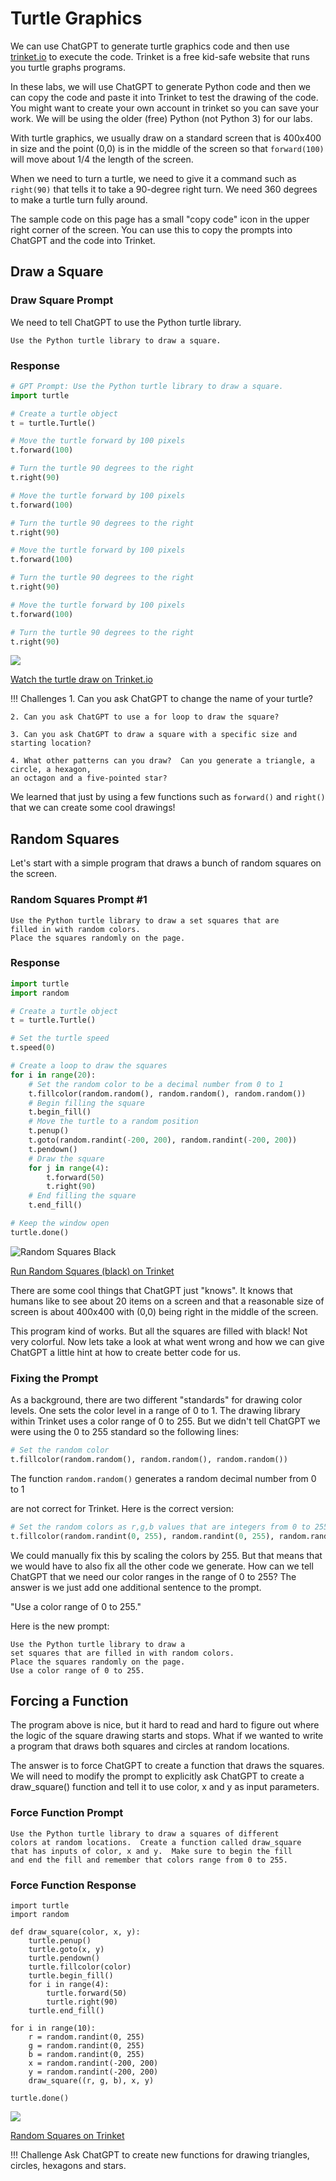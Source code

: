 # Turtle Graphics

We can use ChatGPT to generate turtle graphics code and then use [trinket.io](http://trinket.io) 
to execute the code.  Trinket is a free kid-safe website that runs you turtle graphs programs.

In these labs, we will use ChatGPT to generate Python code and then we can copy
the code and paste it into Trinket to test the drawing of the code.  You might want to
create your own account in trinket so you can save your work.  We will
be using the older (free) Python (not Python 3) for our labs.

With turtle graphics, we usually draw on
a standard screen that is 400x400 in size and the point (0,0) is in the middle of the screen
so that ```forward(100)``` will move about 1/4 the length of the screen.

When we need to turn a turtle, we need to give
it a command such as ```right(90)``` that tells it to take a 90-degree right turn.
We need 360 degrees to make a turtle turn fully around.

The sample code on this page has a small "copy code" icon in the upper right corner of the screen.
You can use this to copy the prompts into ChatGPT and the code into Trinket.

## Draw a Square

### Draw Square Prompt

We need to tell ChatGPT to use the Python turtle library.

```
Use the Python turtle library to draw a square.
```

### Response

```python
# GPT Prompt: Use the Python turtle library to draw a square.
import turtle

# Create a turtle object
t = turtle.Turtle()

# Move the turtle forward by 100 pixels
t.forward(100)

# Turn the turtle 90 degrees to the right
t.right(90)

# Move the turtle forward by 100 pixels
t.forward(100)

# Turn the turtle 90 degrees to the right
t.right(90)

# Move the turtle forward by 100 pixels
t.forward(100)

# Turn the turtle 90 degrees to the right
t.right(90)

# Move the turtle forward by 100 pixels
t.forward(100)

# Turn the turtle 90 degrees to the right
t.right(90)
```

![](../img/turtle-draw-square.png)

[Watch the turtle draw on Trinket.io](https://trinket.io/library/trinkets/a8d83baa81)

!!! Challenges
    1. Can you ask ChatGPT to change the name of your turtle?

    2. Can you ask ChatGPT to use a for loop to draw the square?

    3. Can you ask ChatGPT to draw a square with a specific size and starting location?

    4. What other patterns can you draw?  Can you generate a triangle, a circle, a hexagon,
    an octagon and a five-pointed star?

We learned that just by using a few functions such as ```forward()``` and ```right()``` that we can create
some cool drawings!

## Random Squares

Let's start with a simple program that draws a bunch of random squares on the screen.

### Random Squares Prompt #1

```
Use the Python turtle library to draw a set squares that are
filled in with random colors.
Place the squares randomly on the page.
```

### Response

```python
import turtle
import random

# Create a turtle object
t = turtle.Turtle()

# Set the turtle speed
t.speed(0)

# Create a loop to draw the squares
for i in range(20):
    # Set the random color to be a decimal number from 0 to 1
    t.fillcolor(random.random(), random.random(), random.random())
    # Begin filling the square
    t.begin_fill()
    # Move the turtle to a random position
    t.penup()
    t.goto(random.randint(-200, 200), random.randint(-200, 200))
    t.pendown()
    # Draw the square
    for j in range(4):
        t.forward(50)
        t.right(90)
    # End filling the square
    t.end_fill()

# Keep the window open
turtle.done()
```

![Random Squares Black](../img/random-squares-black.png)

[Run Random Squares (black) on Trinket](https://trinket.io/library/trinkets/62bafe5b6b)

There are some cool things that ChatGPT just "knows".  It knows that humans like to see about
20 items on a screen and that a reasonable size of screen is about 400x400 with (0,0) being
right in the middle of the screen.

This program kind of works.  But all the squares are filled with black!  Not very colorful.
Now lets take a look at what went wrong and how we can give ChatGPT a little hint
at how to create better code for us.

### Fixing the Prompt

As a background, there are two different "standards" for drawing color levels.  One sets the color level in
a range of 0 to 1.  The drawing library within Trinket uses a color range of 0 to 255.  But we didn't tell ChatGPT
we were using the 0 to 255 standard so the following lines:

```python
# Set the random color
t.fillcolor(random.random(), random.random(), random.random())
```

The function ```random.random()``` generates a random decimal number from 0 to 1

are not correct for Trinket.  Here is the correct version:

```python
# Set the random colors as r,g,b values that are integers from 0 to 255
t.fillcolor(random.randint(0, 255), random.randint(0, 255), random.randint(0, 255))
```

We could manually fix this by scaling the colors by 255.  But that means
that we would have to also fix all the other code we generate.  How can we tell ChatGPT
that we need our color ranges in the range of 0 to 255?  The answer is we just add
one additional sentence to the prompt.

"Use a color range of 0 to 255."

Here is the new prompt:
```
Use the Python turtle library to draw a
set squares that are filled in with random colors.
Place the squares randomly on the page.
Use a color range of 0 to 255.
```

## Forcing a Function

The program above is nice, but it hard to read and hard to figure out where the logic of the square drawing starts and stops.  What if we wanted to write a program that draws both squares and circles at random locations.

The answer is to force ChatGPT to create a function that draws the squares.
We will need to modify the prompt to explicitly ask ChatGPT to create a
draw_square() function and tell it to use color, x and y as input
parameters.

### Force Function Prompt

```
Use the Python turtle library to draw a squares of different
colors at random locations.  Create a function called draw_square
that has inputs of color, x and y.  Make sure to begin the fill
and end the fill and remember that colors range from 0 to 255.
```

### Force Function Response

```
import turtle
import random

def draw_square(color, x, y):
    turtle.penup()
    turtle.goto(x, y)
    turtle.pendown()
    turtle.fillcolor(color)
    turtle.begin_fill()
    for i in range(4):
        turtle.forward(50)
        turtle.right(90)
    turtle.end_fill()

for i in range(10):
    r = random.randint(0, 255)
    g = random.randint(0, 255)
    b = random.randint(0, 255)
    x = random.randint(-200, 200)
    y = random.randint(-200, 200)
    draw_square((r, g, b), x, y)

turtle.done()
```

![](../img/random-squares.png)

[Random Squares on Trinket](https://trinket.io/library/trinkets/4c45c68256)

!!! Challenge
    Ask ChatGPT to create new functions for drawing triangles, circles, hexagons and stars.